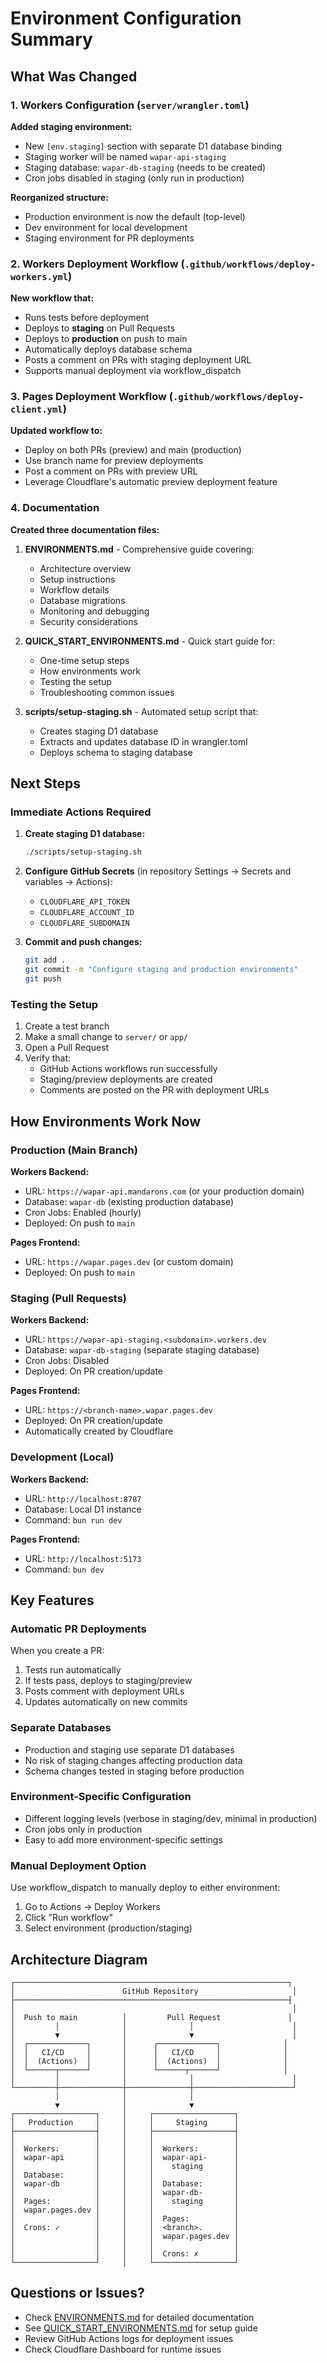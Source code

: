 # Environment Configuration Summary

## What Was Changed

### 1. Workers Configuration (`server/wrangler.toml`)

**Added staging environment:**
- New `[env.staging]` section with separate D1 database binding
- Staging worker will be named `wapar-api-staging`
- Staging database: `wapar-db-staging` (needs to be created)
- Cron jobs disabled in staging (only run in production)

**Reorganized structure:**
- Production environment is now the default (top-level)
- Dev environment for local development
- Staging environment for PR deployments

### 2. Workers Deployment Workflow (`.github/workflows/deploy-workers.yml`)

**New workflow that:**
- Runs tests before deployment
- Deploys to **staging** on Pull Requests
- Deploys to **production** on push to main
- Automatically deploys database schema
- Posts a comment on PRs with staging deployment URL
- Supports manual deployment via workflow_dispatch

### 3. Pages Deployment Workflow (`.github/workflows/deploy-client.yml`)

**Updated workflow to:**
- Deploy on both PRs (preview) and main (production)
- Use branch name for preview deployments
- Post a comment on PRs with preview URL
- Leverage Cloudflare's automatic preview deployment feature

### 4. Documentation

**Created three documentation files:**

1. **ENVIRONMENTS.md** - Comprehensive guide covering:
   - Architecture overview
   - Setup instructions
   - Workflow details
   - Database migrations
   - Monitoring and debugging
   - Security considerations

2. **QUICK_START_ENVIRONMENTS.md** - Quick start guide for:
   - One-time setup steps
   - How environments work
   - Testing the setup
   - Troubleshooting common issues

3. **scripts/setup-staging.sh** - Automated setup script that:
   - Creates staging D1 database
   - Extracts and updates database ID in wrangler.toml
   - Deploys schema to staging database

## Next Steps

### Immediate Actions Required

1. **Create staging D1 database:**
   ```bash
   ./scripts/setup-staging.sh
   ```

2. **Configure GitHub Secrets** (in repository Settings → Secrets and variables → Actions):
   - `CLOUDFLARE_API_TOKEN`
   - `CLOUDFLARE_ACCOUNT_ID`
   - `CLOUDFLARE_SUBDOMAIN`

3. **Commit and push changes:**
   ```bash
   git add .
   git commit -m "Configure staging and production environments"
   git push
   ```

### Testing the Setup

1. Create a test branch
2. Make a small change to `server/` or `app/`
3. Open a Pull Request
4. Verify that:
   - GitHub Actions workflows run successfully
   - Staging/preview deployments are created
   - Comments are posted on the PR with deployment URLs

## How Environments Work Now

### Production (Main Branch)

**Workers Backend:**
- URL: `https://wapar-api.mandarons.com` (or your production domain)
- Database: `wapar-db` (existing production database)
- Cron Jobs: Enabled (hourly)
- Deployed: On push to `main`

**Pages Frontend:**
- URL: `https://wapar.pages.dev` (or custom domain)
- Deployed: On push to `main`

### Staging (Pull Requests)

**Workers Backend:**
- URL: `https://wapar-api-staging.<subdomain>.workers.dev`
- Database: `wapar-db-staging` (separate staging database)
- Cron Jobs: Disabled
- Deployed: On PR creation/update

**Pages Frontend:**
- URL: `https://<branch-name>.wapar.pages.dev`
- Deployed: On PR creation/update
- Automatically created by Cloudflare

### Development (Local)

**Workers Backend:**
- URL: `http://localhost:8787`
- Database: Local D1 instance
- Command: `bun run dev`

**Pages Frontend:**
- URL: `http://localhost:5173`
- Command: `bun dev`

## Key Features

### Automatic PR Deployments

When you create a PR:
1. Tests run automatically
2. If tests pass, deploys to staging/preview
3. Posts comment with deployment URLs
4. Updates automatically on new commits

### Separate Databases

- Production and staging use separate D1 databases
- No risk of staging changes affecting production data
- Schema changes tested in staging before production

### Environment-Specific Configuration

- Different logging levels (verbose in staging/dev, minimal in production)
- Cron jobs only in production
- Easy to add more environment-specific settings

### Manual Deployment Option

Use workflow_dispatch to manually deploy to either environment:
1. Go to Actions → Deploy Workers
2. Click "Run workflow"
3. Select environment (production/staging)

## Architecture Diagram

```
┌─────────────────────────────────────────────────────────────┐
│                        GitHub Repository                     │
├─────────────────────────────────────────────────────────────┤
│                                                              │
│  Push to main          │         Pull Request               │
│         │              │              │                      │
│         ▼              │              ▼                      │
│  ┌─────────────┐       │      ┌─────────────┐              │
│  │   CI/CD     │       │      │   CI/CD     │              │
│  │  (Actions)  │       │      │  (Actions)  │              │
│  └──────┬──────┘       │      └──────┬──────┘              │
│         │              │              │                      │
└─────────┼──────────────┼──────────────┼──────────────────────┘
          │              │              │
          ▼              │              ▼
┌──────────────────┐     │     ┌──────────────────┐
│   Production     │     │     │     Staging      │
├──────────────────┤     │     ├──────────────────┤
│                  │     │     │                  │
│  Workers:        │     │     │  Workers:        │
│  wapar-api       │     │     │  wapar-api-      │
│                  │     │     │    staging       │
│  Database:       │     │     │                  │
│  wapar-db        │     │     │  Database:       │
│                  │     │     │  wapar-db-       │
│  Pages:          │     │     │    staging       │
│  wapar.pages.dev │     │     │                  │
│                  │     │     │  Pages:          │
│  Crons: ✓        │     │     │  <branch>.       │
│                  │     │     │  wapar.pages.dev │
│                  │     │     │                  │
│                  │     │     │  Crons: ✗        │
└──────────────────┘     │     └──────────────────┘
```

## Questions or Issues?

- Check [ENVIRONMENTS.md](./ENVIRONMENTS.md) for detailed documentation
- See [QUICK_START_ENVIRONMENTS.md](./QUICK_START_ENVIRONMENTS.md) for setup guide
- Review GitHub Actions logs for deployment issues
- Check Cloudflare Dashboard for runtime issues
